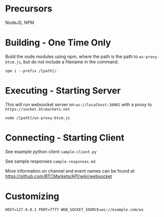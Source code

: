 # Precursors

NodeJS, NPM


# Building - One Time Only

Build the node modules using npm, where the path is the path to `ws-proxy-btcm.js`, but do not include a filename in the command.
```
npm i --prefix /[path]/
```


# Executing - Starting Server

This will run websocket server on `ws://localhost:10001` with a proxy to `https://socket.btcmarkets.net`

```
node /[path]/ws-proxy-btcm.js
```


# Connecting - Starting Client

See example python client `sample-client.py`

See sample responses `sample-responses.md`

More information on channel and event names can be found at https://github.com/BTCMarkets/API/wiki/websocket



# Customizing

```
HOST=127.0.0.1 PORT=7777 WEB_SOCKET_SOURCE=ws://example.com/ws
```
